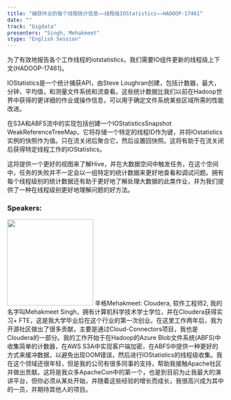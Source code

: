 ```yaml
---
title: "捕获作业的每个线程统计信息——线程级IOStatistics——HADOOP-17461"
date: "" 
track: "bigdata"
presenters: "Singh, Mehakmeet"
stype: "English Session"
---
```

为了有效地报告各个工作线程的iotstatistics，我们需要IO组件更新的线程级上下文(HADOOP-17461)。

IOStatistics是一个统计捕获API，由Steve Loughran创建，包括计数器，最大，分钟，平均值，和测量文件系统和流查看。这些统计数据比我们以前在Hadoop世界中获得的更详细的作业或操作信息，可以用于确定文件系统某些区域所需的性能改进。

在S3A和ABFS流中的实现包括创建一个IOStatisticsSnapshot WeakReferenceTreeMap，它将存储一个特定的线程ID作为键，并将IOstatistics实例的快照作为值。只在流关闭后聚合它，然后设置回快照。这将有助于在流关闭后获得特定线程工作的IOStatistics。

这将提供一个更好的视图来了解Hive，并在大数据空间中触发任务，在这个空间中，任务的失败并不一定会以一组特定的统计数据来更好地查看和调试问题。拥有每个线程级别的统计数据还有助于更好地了解处理大数据的此类作业，并为我们提供了一种在线程级别更好地理解问题的好方法。
 ### Speakers: 
 <img src="images/speaker/1191.png" width="200" />
 辛格Mehakmeet: Cloudera, 软件工程师2, 我的名字叫Mehakmeet Singh，拥有计算机科学技术学士学位，并在Cloudera获得实习+ FTE，这是我大学毕业后在这个行业的第一次创业。在这里工作两年后，我为开源社区做出了很多贡献，主要是通过Cloud-Connectors项目，我也是Cloudera的一部分。我的工作开始于在Hadoop的Azure Blob文件系统(ABFS)中收集简单的计数器，在AWS S3A中实现客户端加密，在ABFS中提供一种更好的方式来缓冲数据，以避免出现OOM错误，然后进行IOStatistics的线程级收集。我在这个领域还很年轻，但是我的公司有很多同事的支持，帮助我接触Apache社区并做出贡献。这将是我众多ApacheCon中的第一个，也是到目前为止我最大的演讲平台，但你必须从某处开始，并随着这些经验的增长而成长，我很高兴成为其中的一员，并期待其他人的项目。
 